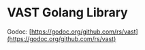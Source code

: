 # VAST Golang Library

Godoc: [https://godoc.org/github.com/rs/vast](https://godoc.org/github.com/rs/vast)
